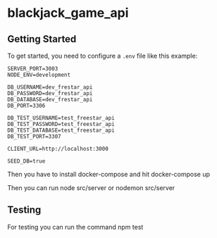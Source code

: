 # blackjack_game_api

## Getting Started
To get started, you need to configure a `.env` file like this example:

```env
SERVER_PORT=3003
NODE_ENV=development

DB_USERNAME=dev_frestar_api
DB_PASSWORD=dev_frestar_api
DB_DATABASE=dev_frestar_api
DB_PORT=3306

DB_TEST_USERNAME=test_freestar_api
DB_TEST_PASSWORD=test_freestar_api
DB_TEST_DATABASE=test_freestar_api
DB_TEST_PORT=3307

CLIENT_URL=http://localhost:3000

SEED_DB=true
```


Then you have to install docker-compose and hit
docker-compose up

Then you can run
node src/server
or
nodemon src/server

## Testing
For testing you can run the command
npm test
